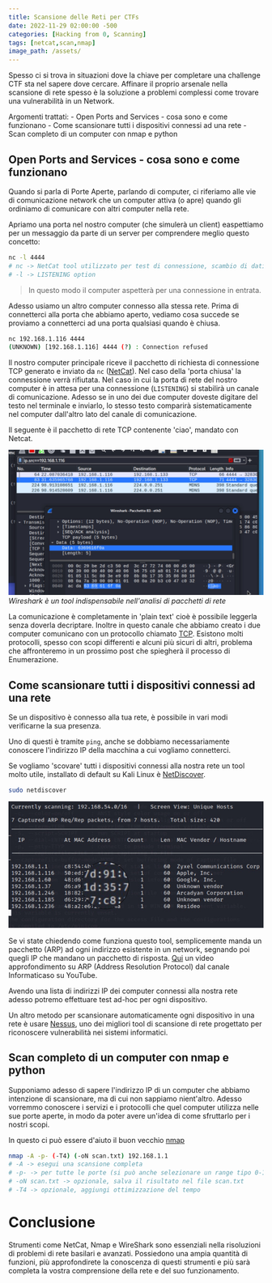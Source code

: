 ```yaml
---
title: Scansione delle Reti per CTFs
date: 2022-11-29 02:00:00 -500
categories: [Hacking from 0, Scanning]
tags: [netcat,scan,nmap]
image_path: /assets/
--- 
```


Spesso ci si trova in situazioni dove la chiave per completare una challenge CTF sta nel sapere dove cercare. Affinare il proprio arsenale nella scansione di rete spesso è la soluzione a problemi complessi come trovare una vulnerabilità in un Network.

Argomenti trattati:
	- Open Ports and Services - cosa sono e come funzionano
	- Come scansionare tutti i dispositivi connessi ad una rete
	- Scan completo di un computer con nmap e python

## Open Ports and Services - cosa sono e come funzionano

Quando si parla di Porte Aperte, parlando di computer, ci riferiamo alle vie di comunicazione network che un computer attiva (o apre) quando gli ordiniamo di comunicare con altri computer nella rete.

Apriamo una porta nel nostro computer (che simulerà un client) easpettiamo per un messaggio da parte di un server per comprendere meglio questo concetto:

```bash
nc -l 4444
# nc -> NetCat tool utilizzato per test di connessione, scambio di dati...
# -l -> LISTENING option 
```

>In questo modo il computer aspetterà per una connessione in entrata.

Adesso usiamo un altro computer connesso alla stessa rete. Prima di connetterci alla porta che abbiamo aperto, vediamo cosa succede se proviamo a connetterci ad una porta qualsiasi quando è chiusa.

```bash
nc 192.168.1.116 4444
(UNKNOWN) [192.168.1.116] 4444 (?) : Connection refused
```

Il nostro computer principale riceve il pacchetto di richiesta di connessione TCP generato e inviato da `nc` ([NetCat](https://it.wikipedia.org/wiki/Netcat)).
Nel caso della 'porta chiusa' la connessione verrà rifiutata.
Nel caso in cui la porta di rete del nostro computer è in attesa per una connessione (`LISTENING`) si stabilirà un canale di comunicazione. Adesso se in uno dei due computer doveste digitare del testo nel terminale e inviarlo, lo stesso testo comparirà sistematicamente nel computer dall'altro lato del canale di comunicazione. 

Il seguente è il pacchetto di rete TCP contenente 'ciao', mandato con Netcat.

![Pasted image 20221127223534.png](https://github.com/mcap0/mcap0.github.io/blob/main/assets/Pasted%20image%2020221127223534.png?raw=true)
_Wireshark è un tool indispensabile nell'analisi di pacchetti di rete_

La comunicazione è completamente in 'plain text' cioè è possibile leggerla senza doverla decriptare. Inoltre in questo canale che abbiamo creato i due computer comunicano con un protocollo chiamato [TCP](https://it.wikipedia.org/wiki/Transmission_Control_Protocol). Esistono molti protocolli, spesso con scopi differenti e alcuni più sicuri di altri, problema che affronteremo in un prossimo post che spiegherà il processo di Enumerazione.

## Come scansionare tutti i dispositivi connessi ad una rete

Se un dispositivo è connesso alla tua rete, è possibile in vari modi verificarne la sua presenza.

Uno di questi è tramite `ping`, anche se dobbiamo necessariamente conoscere l'indirizzo IP della macchina a cui vogliamo connetterci.

Se vogliamo 'scovare' tutti i dispositivi connessi alla nostra rete un tool molto utile, installato di default su Kali Linux è [NetDiscover](https://www.kali.org/tools/netdiscover/).

```bash
sudo netdiscover
```

![Pasted image 20221127225042.png](https://github.com/mcap0/mcap0.github.io/blob/main/assets/Pasted%20image%2020221127225042.png?raw=true)

Se vi state chiedendo come funziona questo tool, semplicemente manda un pacchetto (ARP) ad ogni indirizzo esistente in un network, segnando poi quegli IP che mandano un pacchetto di risposta. [Qui](https://www.youtube.com/watch?v=H-rANwaumfM) un video approfondimento su ARP (Address Resolution Protocol) dal canale Informaticaso su YouTube.

Avendo una lista di indirizzi IP dei computer connessi alla nostra rete adesso potremo effettuare test ad-hoc per ogni dispositivo.

Un altro metodo per scansionare automaticamente ogni dispositivo in una rete è usare [Nessus](https://www.tenable.com/products/nessus), uno dei migliori tool di scansione di rete progettato per riconoscere vulnerabilità nei sistemi informatici.

## Scan completo di un computer con nmap e python

Supponiamo adesso di sapere l'indirizzo IP di un computer che abbiamo intenzione di scansionare, ma di cui non sappiamo nient'altro. Adesso vorremmo conoscere i servizi e i protocolli che quel computer utilizza nelle sue porte aperte, in modo da poter avere un'idea di come sfruttarlo per i nostri scopi.

In questo ci può essere d'aiuto il buon vecchio [nmap](https://nmap.org)

```bash
nmap -A -p- (-T4) (-oN scan.txt) 192.168.1.1
# -A -> esegui una scansione completa
# -p- -> per tutte le porte (si può anche selezionare un range tipo 0-1000)
# -oN scan.txt -> opzionale, salva il risultato nel file scan.txt
# -T4 -> opzionale, aggiungi ottimizzazione del tempo 
```

# Conclusione
Strumenti come NetCat, Nmap e WireShark sono essenziali nella risoluzioni di problemi di rete basilari e avanzati. Possiedono una ampia quantità di funzioni, più approfondirete la conoscenza di questi strumenti e più sarà completa la vostra comprensione della rete e del suo funzionamento.